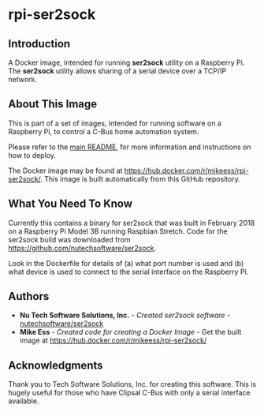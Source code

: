 # rpi-ser2sock

## Introduction

A Docker image, intended for running **ser2sock** utility on a Raspberry Pi. The **ser2sock** utility allows sharing of a serial device over a TCP/IP network. 

## About This Image

This is part of a set of images, intended for running software on a Raspberry Pi, to control a C-Bus home automation system.

Please refer to the [main README](https://github.com/mike-ess/rpi-clipsal-cbus-main/blob/master/README.md), for more information and instructions on how to deploy.

The Docker image may be found at <https://hub.docker.com/r/mikeess/rpi-ser2sock/>. This image is built automatically from this GitHub repository.

## What You Need To Know

Currently this contains a binary for ser2sock that was built in February 2018 on a Raspberry Pi Model 3B running Raspbian Stretch. Code for the ser2sock build was downloaded from <https://github.com/nutechsoftware/ser2sock>.

Look in the Dockerfile for details of (a) what port number is used and (b) what device is used to connect to the serial interface on the Raspberry Pi.

## Authors

* **Nu Tech Software Solutions, Inc.** - *Created ser2sock software* - [nutechsoftware/ser2sock](https://github.com/nutechsoftware/ser2sock)
* **Mike Ess** - *Created code for creating a Docker Image* - Get the built image at https://hub.docker.com/r/mikeess/rpi-ser2sock/

## Acknowledgments

Thank you to Tech Software Solutions, Inc. for creating this software. This is hugely useful for those who have Clipsal C-Bus with only a serial interface available.